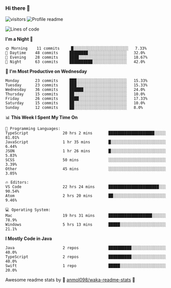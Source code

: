 ### Hi there 👋  
![visitors](https://visitor-badge.laobi.icu/badge?page_id=leverglowh) ![Profile readme](https://github.com/leverglowh/leverglowh/workflows/Profile%20readme/badge.svg?branch=master)

<!--START_SECTION:waka-->
![Lines of code](https://img.shields.io/badge/From%20Hello%20World%20I%27ve%20Written-41023%20lines%20of%20code-blue)

**I'm a Night 🦉** 

```text
🌞 Morning    11 commits     █░░░░░░░░░░░░░░░░░░░░░░░░   7.33% 
🌆 Daytime    48 commits     ████████░░░░░░░░░░░░░░░░░   32.0% 
🌃 Evening    28 commits     ████░░░░░░░░░░░░░░░░░░░░░   18.67% 
🌙 Night      63 commits     ██████████░░░░░░░░░░░░░░░   42.0%

```
📅 **I'm Most Productive on Wednesday** 

```text
Monday       23 commits     ███░░░░░░░░░░░░░░░░░░░░░░   15.33% 
Tuesday      23 commits     ███░░░░░░░░░░░░░░░░░░░░░░   15.33% 
Wednesday    36 commits     ██████░░░░░░░░░░░░░░░░░░░   24.0% 
Thursday     15 commits     ██░░░░░░░░░░░░░░░░░░░░░░░   10.0% 
Friday       26 commits     ████░░░░░░░░░░░░░░░░░░░░░   17.33% 
Saturday     15 commits     ██░░░░░░░░░░░░░░░░░░░░░░░   10.0% 
Sunday       12 commits     ██░░░░░░░░░░░░░░░░░░░░░░░   8.0%

```


📊 **This Week I Spent My Time On** 

```text
💬 Programming Languages: 
TypeScript               20 hrs 2 mins       ████████████████████░░░░░   81.01% 
JavaScript               1 hr 35 mins        █░░░░░░░░░░░░░░░░░░░░░░░░   6.44% 
JSON                     1 hr 26 mins        █░░░░░░░░░░░░░░░░░░░░░░░░   5.83% 
SCSS                     50 mins             ░░░░░░░░░░░░░░░░░░░░░░░░░   3.39% 
Other                    45 mins             ░░░░░░░░░░░░░░░░░░░░░░░░░   3.05%

🔥 Editors: 
VS Code                  22 hrs 24 mins      ██████████████████████░░░   90.54% 
Atom                     2 hrs 20 mins       ██░░░░░░░░░░░░░░░░░░░░░░░   9.46%

💻 Operating System: 
Mac                      19 hrs 31 mins      ███████████████████░░░░░░   78.9% 
Windows                  5 hrs 13 mins       █████░░░░░░░░░░░░░░░░░░░░   21.1%

```

**I Mostly Code in Java** 

```text
Java                     2 repos             ██████████░░░░░░░░░░░░░░░   40.0% 
TypeScript               2 repos             ██████████░░░░░░░░░░░░░░░   40.0% 
Swift                    1 repo              █████░░░░░░░░░░░░░░░░░░░░   20.0%

```



<!--END_SECTION:waka-->


Awesome readme stats by :star2: [anmol098/waka-readme-stats](https://github.com/anmol098/waka-readme-stats) :star2:
